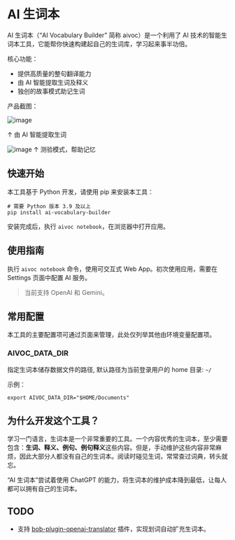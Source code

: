 # AI 生词本

AI 生词本（“AI Vocabulary Builder” 简称 aivoc）是一个利用了 AI 技术的智能生词本工具，它能帮你快速构建起自己的生词库，学习起来事半功倍。

核心功能：

- 提供高质量的整句翻译能力
- 由 AI 智能提取生词及释义
- 独创的故事模式助记生词

产品截图：

![image](https://github.com/user-attachments/assets/e89dd25b-b637-461e-9b89-fc9c2dc00c56)

↑ 由 AI 智能提取生词

![image](https://github.com/user-attachments/assets/52e4e594-80c0-4e55-99a8-14de51078d30)
↑ 测验模式，帮助记忆

## 快速开始

本工具基于 Python 开发，请使用 pip 来安装本工具：

```console
# 需要 Python 版本 3.9 及以上
pip install ai-vocabulary-builder
```

安装完成后，执行 `aivoc notebook`，在浏览器中打开应用。

## 使用指南

执行 `aivoc notebook` 命令，使用可交互式 Web App。初次使用应用，需要在 Settings 页面中配置 AI 服务。

> 当前支持 OpenAI 和 Gemini。

## 常用配置

本工具的主要配置项可通过页面来管理，此处仅列举其他由环境变量配置项。

### AIVOC_DATA_DIR

指定生词本储存数据文件的路径, 默认路径为当前登录用户的 home 目录: `~/`

示例：

```
export AIVOC_DATA_DIR="$HOME/Documents"
```

## 为什么开发这个工具？

学习一门语言，生词本是一个非常重要的工具。一个内容优秀的生词本，至少需要包含：**生词、释义、例句、例句释义**这些内容。但是，手动维护这些内容非常麻烦，因此大部分人都没有自己的生词本。阅读时碰见生词，常常查过词典，转头就忘。

“AI 生词本”尝试着使用 ChatGPT 的能力，将生词本的维护成本降到最低，让每人都可以拥有自己的生词本。

## TODO

- 支持 [bob-plugin-openai-translator](https://github.com/yetone/bob-plugin-openai-translator) 插件，实现划词自动扩充生词本。
